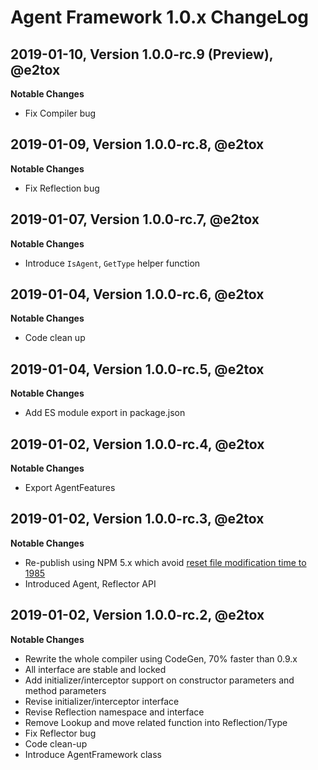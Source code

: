 # Agent Framework 1.0.x ChangeLog

## 2019-01-10, Version 1.0.0-rc.9 (Preview), @e2tox

**Notable Changes**

- Fix Compiler bug

## 2019-01-09, Version 1.0.0-rc.8, @e2tox

**Notable Changes**

- Fix Reflection bug

## 2019-01-07, Version 1.0.0-rc.7, @e2tox

**Notable Changes**

- Introduce `IsAgent`, `GetType` helper function

## 2019-01-04, Version 1.0.0-rc.6, @e2tox

**Notable Changes**

- Code clean up

## 2019-01-04, Version 1.0.0-rc.5, @e2tox

**Notable Changes**

- Add ES module export in package.json

## 2019-01-02, Version 1.0.0-rc.4, @e2tox

**Notable Changes**

- Export AgentFeatures

## 2019-01-02, Version 1.0.0-rc.3, @e2tox

**Notable Changes**

- Re-publish using NPM 5.x which avoid [reset file modification time to 1985](https://github.com/npm/npm/issues/20439)
- Introduced Agent, Reflector API

## 2019-01-02, Version 1.0.0-rc.2, @e2tox

**Notable Changes**

- Rewrite the whole compiler using CodeGen, 70% faster than 0.9.x
- All interface are stable and locked
- Add initializer/interceptor support on constructor parameters and method parameters
- Revise initializer/interceptor interface
- Revise Reflection namespace and interface
- Remove Lookup and move related function into Reflection/Type
- Fix Reflector bug
- Code clean-up
- Introduce AgentFramework class
